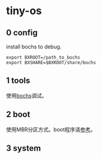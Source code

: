 # tiny-os

## 0 config

install bochs to debug.

```shell
export BXROOT=/path_to_bochs
export BXSHARE=$BXROOT/share/bochs
```

## 1 tools

使用[bochs](./bochs/readme.md)调试。

## 2 boot

使用MBR分区方式。boot程序请[参考](./boot/readme.md)。

## 3 system


